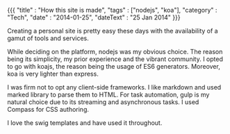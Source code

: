 {{{
    "title"    : "How this site is made",
    "tags"     : ["nodejs", "koa"],
    "category" : "Tech",
    "date"     : "2014-01-25",
    "dateText" : "25 Jan 2014"
}}}

Creating a personal site is pretty easy these days with the availability of a gamut of tools and services.

While deciding on the platform, nodejs was my obvious choice. The reason being its simplicity, my prior experience and the vibrant community. I opted to go with koajs, the reason being the usage of ES6 generators. Moreover, koa is very lighter than express.

I was firm not to opt any client-side frameworks. I like markdown and used marked library to parse them to HTML.
For task automation, gulp is my natural choice due to its streaming and asynchronous tasks. I used Compass for CSS authoring.

I love the swig templates and have used it throughout.